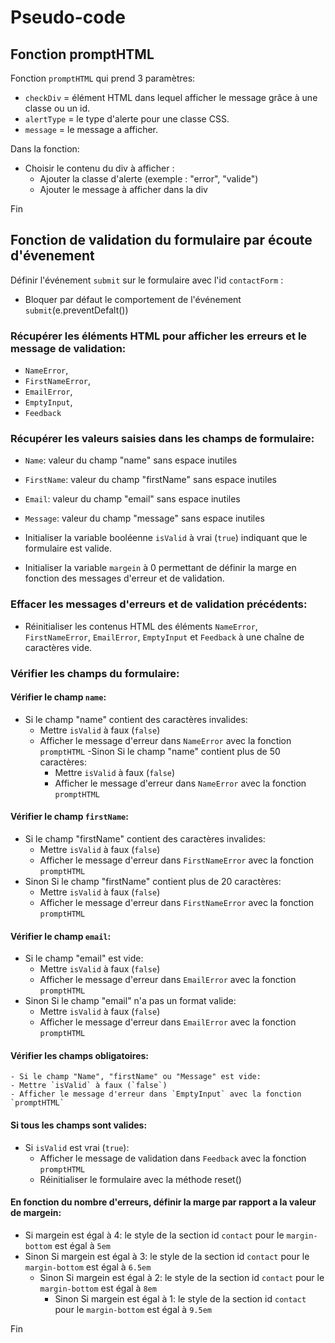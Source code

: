 # Pseudo-code

## Fonction promptHTML
Fonction `promptHTML` qui prend 3 paramètres:
- `checkDiv` = élément HTML dans lequel afficher le message grâce à une classe ou un id.
- `alertType` = le type d'alerte pour une classe CSS.
- `message` = le message a afficher.

Dans la fonction:
- Choisir le contenu du div à afficher :
  - Ajouter la classe d'alerte (exemple : "error", "valide")
  - Ajouter le message à afficher dans la div

Fin


## Fonction de validation du formulaire par écoute d'évenement
Définir l'événement `submit` sur le formulaire avec l'id `contactForm` :
- Bloquer par défaut le comportement de l'événement `submit`(e.preventDefalt())

### Récupérer les éléments HTML pour afficher les erreurs et le message de validation:
  - `NameError`,
  - `FirstNameError`,
  - `EmailError`,
  - `EmptyInput`,
  - `Feedback`

### Récupérer les valeurs saisies dans les champs de formulaire:
  - `Name`: valeur du champ "name" sans espace inutiles
  - `FirstName`: valeur du champ "firstName" sans espace inutiles
  - `Email`: valeur du champ "email" sans espace inutiles
  - `Message`: valeur du champ "message" sans espace inutiles

- Initialiser la variable booléenne `isValid` à vrai (`true`) indiquant que le formulaire est valide.
- Initialiser la variable `margein` à 0 permettant de définir la marge en fonction des messages d'erreur et de validation.

### Effacer les messages d'erreurs et de validation précédents:
  - Réinitialiser les contenus HTML des éléments `NameError`, `FirstNameError`, `EmailError`, `EmptyInput` et `Feedback` à une chaîne de caractères vide.

### Vérifier les champs du formulaire:

  #### Vérifier le champ `name`:
  - Si le champ "name" contient des caractères invalides:
    - Mettre `isValid` à faux (`false`)
    - Afficher le message d'erreur dans `NameError` avec la fonction `promptHTML`
  -Sinon Si le champ "name" contient plus de 50 caractères:
      - Mettre `isValid` à faux (`false`)
      - Afficher le message d'erreur dans `NameError` avec la fonction `promptHTML`

  #### Vérifier le champ `firstName`:
  - Si le champ "firstName" contient des caractères invalides:
    - Mettre `isValid` à faux (`false`)
    - Afficher le message d'erreur dans `FirstNameError` avec la fonction `promptHTML`
  - Sinon Si le champ "firstName" contient plus de 20 caractères:
      - Mettre `isValid` à faux (`false`)
      - Afficher le message d'erreur dans `FirstNameError` avec la fonction `promptHTML`

  #### Vérifier le champ `email`:
  - Si le champ "email" est vide:
    - Mettre `isValid` à faux (`false`)
    - Afficher le message d'erreur dans `EmailError` avec la fonction `promptHTML`
  - Sinon Si le champ "email" n'a pas un format valide:
      - Mettre `isValid` à faux (`false`)
      - Afficher le message d'erreur dans `EmailError` avec la fonction `promptHTML`

  #### Vérifier les champs obligatoires:
    - Si le champ "Name", "firstName" ou "Message" est vide:
    - Mettre `isValid` à faux (`false`)
    - Afficher le message d'erreur dans `EmptyInput` avec la fonction `promptHTML`

  #### Si tous les champs sont valides:
  - Si `isValid` est vrai (`true`):
    - Afficher le message de validation dans `Feedback` avec la fonction `promptHTML`
    - Réinitialiser le formulaire avec la méthode reset()

  #### En fonction du nombre d'erreurs, définir la marge par rapport a la valeur de margein:
  - Si margein est égal à 4:
    le style de la  section id `contact` pour le `margin-bottom` est égal à `5em`
  - Sinon Si margein est égal à 3:
      le style de la  section id `contact` pour le `margin-bottom` est égal à `6.5em`
    - Sinon Si margein est égal à 2:
        le style de la  section id `contact` pour le `margin-bottom` est égal à `8em`
      - Sinon Si margein est égal à 1:
          le style de la  section id `contact` pour le `margin-bottom` est égal à `9.5em`

Fin